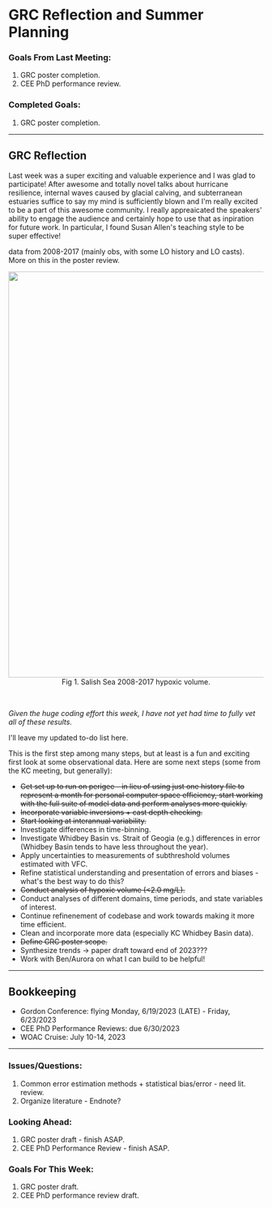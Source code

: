 # GRC Reflection and Summer Planning

### Goals From Last Meeting:
1. GRC poster completion.
2. CEE PhD performance review.

### Completed Goals:
1. GRC poster completion.

---

## GRC Reflection

Last week was a super exciting and valuable experience and I was glad to participate! After awesome and totally novel talks about hurricane resilience, internal waves caused by glacial calving, and subterranean estuaries suffice to say my mind is sufficiently blown and I'm really excited to be a part of this awesome community. I really appreaicated the speakers' ability to engage the audience and certainly hope to use that as inpiration for future work. In particular, I found Susan Allen's teaching style to be super effective!



data from 2008-2017 (mainly obs, with some LO history and LO casts). More on this in the poster review.

<p style="text-align:center;"><img src="https://github.com/dakotamm/dakotamm.github.io/assets/55995675/6917a7ee-0837-41d6-aa59-974a1d374904" width="800"/><br>Fig 1. Salish Sea 2008-2017 hypoxic volume.</p><br>

*Given the huge coding effort this week, I have not yet had time to fully vet all of these results.*

I'll leave my updated to-do list here.

This is the first step among many steps, but at least is a fun and exciting first look at some observational data. Here are some next steps (some from the KC meeting, but generally):
* ~~Get set up to run on perigee - in lieu of using just one history file to represent a month for personal computer space efficiency, start working with the full suite of model data and perform analyses more quickly.~~
* ~~Incorporate variable inversions + cast depth checking.~~
* ~~Start looking at interannual variability.~~
* Investigate differences in time-binning.
* Investigate Whidbey Basin vs. Strait of Geogia (e.g.) differences in error (Whidbey Basin tends to have less throughout the year).
* Apply uncertainties to measurements of subthreshold volumes estimated with VFC.
* Refine statistical understanding and presentation of errors and biases - what's the best way to do this?
* ~~Conduct analysis of hypoxic volume (<2.0 mg/L).~~
* Conduct analyses of different domains, time periods, and state variables of interest.
* Continue refinenement of codebase and work towards making it more time efficient.
* Clean and incorporate more data (especially KC Whidbey Basin data).
* ~~Define GRC poster scope.~~
* Synthesize trends -> paper draft toward end of 2023???
* Work with Ben/Aurora on what I can build to be helpful!


---

## Bookkeeping 
* Gordon Conference: flying Monday, 6/19/2023 (LATE) - Friday, 6/23/2023
* CEE PhD Performance Reviews: due 6/30/2023
* WOAC Cruise: July 10-14, 2023

---

### Issues/Questions:
1. Common error estimation methods + statistical bias/error - need lit. review.
2. Organize literature - Endnote?

### Looking Ahead:
1. GRC poster draft - finish ASAP.
2. CEE PhD Performance Review - finish ASAP.

### Goals For This Week:
1. GRC poster draft.
2. CEE PhD performance review draft.
